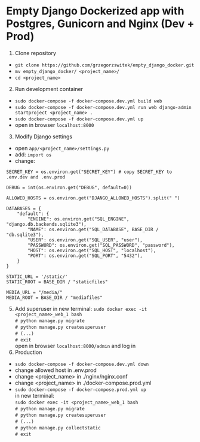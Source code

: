 # Empty Django Dockerized app with Postgres, Gunicorn and Nginx (Dev + Prod)

1. Clone repository
* `git clone https://github.com/grzegorzswitek/empty_django_docker.git`
* `mv empty_django_docker/ <project_name>/`
* `cd <project_name>`
2. Run development container
* `sudo docker-compose -f docker-compose.dev.yml build web`
* `sudo docker-compose -f docker-compose.dev.yml run web django-admin startproject <project_name> .`
* `sudo docker-compose -f docker-compose.dev.yml up`
* open in browser `localhost:8000`
3. Modify Django settings
* open `app/<project_name>/settings.py`
* add:
`import os`
* change:
```
SECRET_KEY = os.environ.get("SECRET_KEY") # copy SECRET_KEY to .env.dev and .env.prod

DEBUG = int(os.environ.get("DEBUG", default=0))

ALLOWED_HOSTS = os.environ.get("DJANGO_ALLOWED_HOSTS").split(" ")

DATABASES = {
    "default": {
        "ENGINE": os.environ.get("SQL_ENGINE", "django.db.backends.sqlite3"),
        "NAME": os.environ.get("SQL_DATABASE", BASE_DIR / "db.sqlite3"),
        "USER": os.environ.get("SQL_USER", "user"),
        "PASSWORD": os.environ.get("SQL_PASSWORD", "password"),
        "HOST": os.environ.get("SQL_HOST", "localhost"),
        "PORT": os.environ.get("SQL_PORT", "5432"),
    }
}

STATIC_URL = '/static/'
STATIC_ROOT = BASE_DIR / "staticfiles"

MEDIA_URL = "/media/"
MEDIA_ROOT = BASE_DIR / "mediafiles"
```
5. Add superuser
in new terminal:
`sudo docker exec -it <project_name>_web_1 bash`  
`# python manage.py migrate`  
`# python manage.py createsuperuser`  
`# (...)`  
`# exit`  
open in browser `localhost:8000/admin` and log in  
6. Production
* `sudo docker-compose -f docker-compose.dev.yml down`
* change allowed host in .env.prod
* change <project_name> in ./nginx/nginx.conf
* change <project_name> in ./docker-compose.prod.yml
* `sudo docker-compose -f docker-compose.prod.yml up`  
in new terminal:  
`sudo docker exec -it <project_name>_web_1 bash`  
`# python manage.py migrate`  
`# python manage.py createsuperuser`  
`# (...)`  
`# python manage.py collectstatic`  
`# exit`  
